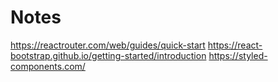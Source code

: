 # Notes

https://reactrouter.com/web/guides/quick-start
https://react-bootstrap.github.io/getting-started/introduction
https://styled-components.com/